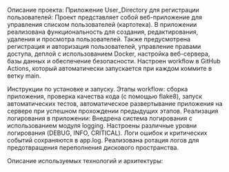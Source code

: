 Описание проекта:
Приложение User_Directory для регистрации пользователей: 
Проект представляет собой веб-приложение для управления списком пользователей (картотека). В приложении реализована функциональность для создания, редактирования, удаления и просмотра пользователей. 
Также предусмотрена регистрация и авторизация пользователей, управление правами доступа, деплой с использованием Docker, настройка веб-сервера, базы данных и обеспечение безопасности.
Настроен workflow в GitHub Actions, который автоматически запускается при каждом коммите в ветку main.

Инструкции по установке и запуску.
Этапы workflow:
сборка приложения,
проверка качества кода (с помощью flake8),
запуск автоматических тестов,
автоматическое развертывание приложения на сервере при успешном прохождении предыдущих этапов.
Реализация логирования в приложении: Внедрена система логирования с использованием модуля logging. Настроены различные уровни логирования (DEBUG, INFO, CRITICAL). 
Логи ошибок и критических событий сохраняются в app.log. Реализована ротация логов для предотвращения переполнения дискового пространства.

Описание используемых технологий и архитектуры:
